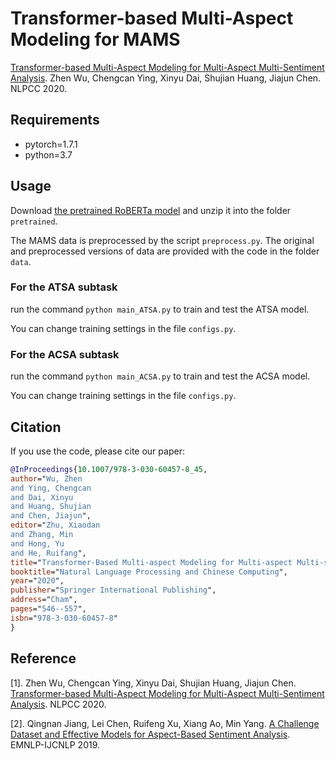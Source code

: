 # Transformer-based Multi-Aspect Modeling for MAMS
[Transformer-based Multi-Aspect Modeling for Multi-Aspect Multi-Sentiment Analysis](https://arxiv.org/abs/2011.00476). Zhen Wu, Chengcan Ying, Xinyu Dai, Shujian Huang, Jiajun Chen. NLPCC 2020.

## Requirements
* pytorch=1.7.1
* python=3.7

## Usage
Download [the pretrained RoBERTa model]() and unzip it into the folder `pretrained`.

The MAMS data is preprocessed by the script `preprocess.py`. The original and preprocessed versions of data are provided with the code in the folder `data`. 

### For the ATSA subtask
run the command `python main_ATSA.py` to train and test the ATSA model.

You can change training settings in the file `configs.py`.

### For the ACSA subtask
run the command `python main_ACSA.py` to train and test the ACSA model.

You can change training settings in the file `configs.py`.

## Citation
If you use the code, please cite our paper:

```bibtex
@InProceedings{10.1007/978-3-030-60457-8_45,
author="Wu, Zhen
and Ying, Chengcan
and Dai, Xinyu
and Huang, Shujian
and Chen, Jiajun",
editor="Zhu, Xiaodan
and Zhang, Min
and Hong, Yu
and He, Ruifang",
title="Transformer-Based Multi-aspect Modeling for Multi-aspect Multi-sentiment Analysis",
booktitle="Natural Language Processing and Chinese Computing",
year="2020",
publisher="Springer International Publishing",
address="Cham",
pages="546--557",
isbn="978-3-030-60457-8"
}
```

## Reference
[1]. Zhen Wu, Chengcan Ying, Xinyu Dai, Shujian Huang, Jiajun Chen. [Transformer-based Multi-Aspect Modeling for Multi-Aspect Multi-Sentiment Analysis](https://arxiv.org/abs/2011.00476). NLPCC 2020.

[2]. Qingnan Jiang, Lei Chen, Ruifeng Xu, Xiang Ao, Min Yang. [A Challenge Dataset and Effective Models for Aspect-Based Sentiment Analysis](https://www.aclweb.org/anthology/D19-1654.pdf). EMNLP-IJCNLP 2019.